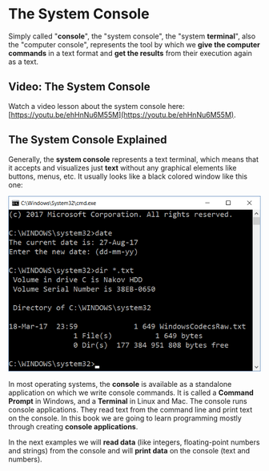 # The System Console

Simply called "**console**", the "system console", the "system **terminal**", also the "computer console", represents the tool by which we **give the computer commands** in a text format and **get the results** from their execution again as a text.

## Video: The System Console

Watch a video lesson about the system console here: [https://youtu.be/ehHnNu6M55M](https://youtu.be/ehHnNu6M55M).

## The System Console Explained

Generally, the **system console** represents a text terminal, which means that it accepts and visualizes just **text** without any graphical elements like buttons, menus, etc. It usually looks like a black colored window like this one:

![](/assets/chapter-2-images/00.Console-example.png)

In most operating systems, the **console** is available as a standalone application on which we write console commands. It is called a **Command Prompt** in Windows, and a **Terminal** in Linux and Mac. The console runs console applications. They read text from the command line and print text on the console. In this book we are going to learn programming mostly through creating **console applications**.

In the next examples we will **read data** \(like integers, floating-point numbers and strings\) from the console and will **print data** on the console \(text and numbers\).
